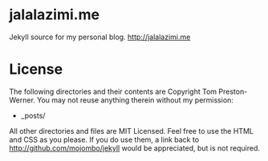 # jalalazimi.me
Jekyll source for my personal blog.  http://jalalazimi.me


# License
The following directories and their contents are Copyright Tom Preston-Werner. You may not reuse anything therein without my permission:

* _posts/

All other directories and files are MIT Licensed. Feel free to use the HTML and CSS as you please. If you do use them, a link back to http://github.com/mojombo/jekyll would be appreciated, but is not required.
